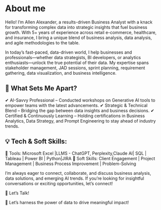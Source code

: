 # About me

Hello! I’m Allen Alexander, a results-driven Business Analyst with a knack for transforming complex data into strategic insights that fuel business growth. With 5+ years of experience across retail e-commerce, healthcare, and insurance, I bring a unique blend of business analysis, data analysis, and agile methodologies to the table.

In today’s fast-paced, data-driven world, I help businesses and professionals—whether data strategists, BI developers, or analytics enthusiasts—unlock the true potential of their data. My expertise spans stakeholder management, JAD sessions, sprint planning, requirement gathering, data visualization, and business intelligence.

🎯 What Sets Me Apart?
-----------------------------------------------
✔ AI-Savvy Professional – Conducted workshops on Generative AI tools to empower teams with the latest advancements.
✔ Strategic & Technical Blend – Bridging the gap between data insights and business decisions.
✔ Certified & Continuously Learning – Holding certifications in Business Analytics, Data Strategy, and Prompt Engineering to stay ahead of industry trends.

💡 Tech & Soft Skills:
-------------------------------------------------------
🔹 Tools: Microsoft Excel |LLMS - ChatGPT, Perplexity,Claude AI| SQL | Tableau | Power BI | Python|JIRA
🔹 Soft Skills: Client Engagement | Project Management | Business Process Improvement | Problem-Solving

I’m always eager to connect, collaborate, and discuss business analysis, data solutions, and emerging AI trends. If you’re looking for insightful conversations or exciting opportunities, let’s connect!

📩 Let’s Talk!

🚀 Let’s harness the power of data to drive meaningful impact!
